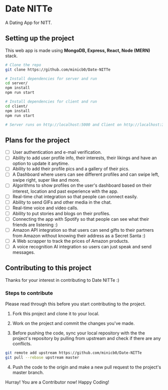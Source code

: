# Date NITTe
A Dating App for NITT.

## Setting up the project
This web app is made using **MongoDB, Express, React, Node (MERN)** stack.

```bash
# Clone the repo
git clone https://github.com/minicb0/Date-NITTe

# Install dependencies for server and run
cd server/
npm install
npm run start

# Install dependencies for client and run
cd client/
npm install
npm run start

# Server runs on http://localhost:5000 and Client on http://localhost:3000
```

## Plans for the project
- [ ] User authentication and e-mail verification.
- [ ] Ability to add user profile info, their interests, their likings and have an option to update it anytime.
- [ ] Ability to add their profile pics and a gallery of their pics.
- [ ] A Dashboard where users can see different profiles and can swipe left, swipe right, super like and more.
- [ ] Algorithms to show profiles on the user's dashboard based on their interest, location and past experience with the app.
- [ ] Real-time chat integration so that people can connect easily.
- [ ] Ability to send GIFs and other media in the chat.
- [ ] Real-time voice and video calls.
- [ ] Ability to put stories and blogs on their profiles.
- [ ] Connecting the app with Spotify so that people can see what their friends are listening :)
- [ ] Amazon API integration so that users can send gifts to their partners from Amazon without knowing their address as a Secret Santa :)
- [ ] A Web scrapper to track the prices of Amazon products.
- [ ] A voice recognition AI integration so users can just speak and send messages.

## Contributing to this project
Thanks for your interest in contributing to Date NITTe :)

### Steps to contribute
Please read through this before you start contributing to the project.

1. Fork this project and clone it to your local.

2. Work on the project and commit the changes you've made.

3. Before pushing the code, sync your local repository with the the project's repository by pulling from upstream and check if there are any conflicts.

```bash
git remote add upstream https://github.com/minicb0/Date-NITTe
git pull --rebase upstream master
```

4. Push the code to the origin and make a new pull request to the project's master branch.

Hurray! You are a Contributor now! Happy Coding!